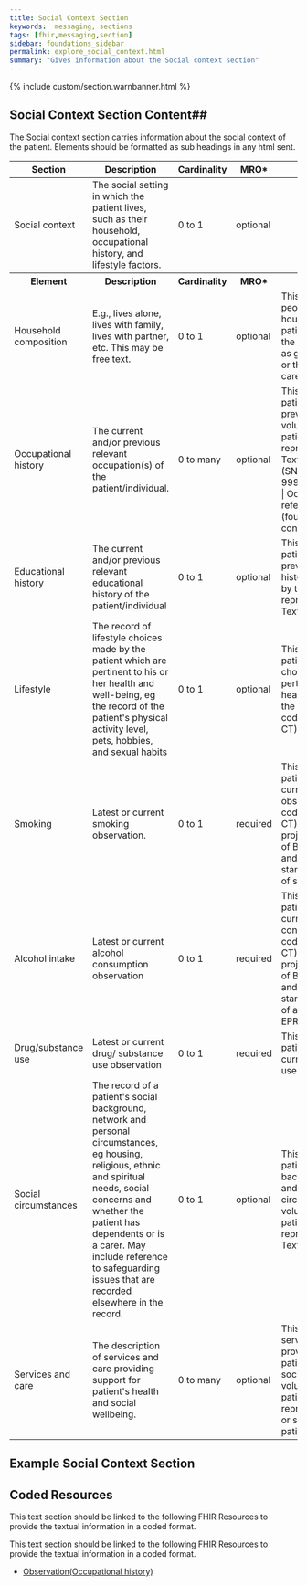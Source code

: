 ```yaml
---
title: Social Context Section
keywords:  messaging, sections
tags: [fhir,messaging,section]
sidebar: foundations_sidebar
permalink: explore_social_context.html
summary: "Gives information about the Social context section"
---
```


{% include custom/section.warnbanner.html %}

## Social Context Section Content##
The Social context section carries information about the social context of the patient. Elements should be formatted as sub headings in any html sent.

<table style="width:100%;max-width: 100%;">
	<thead>
		<tr>
			<th width="18%">Section</th>
			<th width="30%">Description</th>
			<th width="11%">Cardinality</th>
			<th width="11%">MRO*</th>
			<th width="30%">Values</th>
		</tr>
	</thead>
<tbody>
  <tr>
   <td>Social context</td>
   <td>The social setting in which the patient lives, such as their household, occupational history, and lifestyle factors.</td>
   <td>0 to 1</td>
   <td>optional</td>
   <td>&nbsp;</td>
  </tr>
		<tr>
			<th>Element</th>
			<th>Description</th>
			<th>Cardinality</th>
			<th>MRO*</th>
			<th>Values</th>
		</tr>
  <tr>
   <td>Household composition</td>
   <td>E.g., lives alone, lives with family, lives with partner, etc. This may be free text.</td>
   <td>0 to 1</td>
   <td>optional</td>
   <td>This is the record of the people living in the household with the patient (including where the patient lives alone) as given by the patient or their representative or carer. Free text.</td>
  </tr>
  <tr>
   <td>Occupational history</td>
   <td>The current and/or previous relevant occupation(s) of the patient/individual.</td>
   <td>0 to many</td>
   <td>optional</td>
   <td>This is a record of the patient's current or previous occupations as volunteered by the patient or their representative or carer. Text or coded text (SNOMED CT). 999001571000000109 | Occupation simple reference set (foundation metadata concept) |</td>
  </tr>
  <tr>
   <td>Educational history</td>
   <td>The current and/or previous relevant educational history of the patient/individual</td>
   <td>0 to 1</td>
   <td>optional</td>
   <td>This is a record of the patient's current or previous educational history as volunteered by the patient or their representative or carer. Text.</td>
  </tr>
  <tr>
   <td>Lifestyle</td>
   <td>The record of lifestyle choices made by the patient which are pertinent to his or her health and well-being, eg the record of the patient's physical activity level, pets, hobbies,  and sexual habits</td>
   <td>0 to 1</td>
   <td>optional</td>
   <td>This is a record of the patient's lifestyle choices which are pertinent to his or her health as volunteered by the patient. Text or coded text (SNOMED CT).</td>
  </tr>
  <tr>
   <td>Smoking</td>
   <td>Latest or current smoking observation.</td>
   <td>0 to 1</td>
   <td>required</td>
   <td>This is a record of the patient's attest or current smoking observation. Text or coded text (SNOMED CT).Text. Please note a project led by University of Birmingham, QEHB and RCP is developing standards for recording of smoking in EPRs.</td>
  </tr>
  <tr>
   <td>Alcohol intake</td>
   <td>Latest or current alcohol consumption observation</td>
   <td>0 to 1</td>
   <td>required</td>
   <td>This is a record of the patient's attest or current alcohol consumption. Text or coded text (SNOMED CT). Please note a project led by University of Birmingham, QEHB and RCP is developing standards for recording of alcohol intake in EPRs.</td>
  </tr>
  <tr>
   <td>Drug/substance use</td>
   <td>Latest or current drug/ substance use observation</td>
   <td>0 to 1</td>
   <td>required</td>
   <td>This is a record of the patient's attest or current drug/ substance use observation. Text.</td>
  </tr>
  <tr>
   <td>Social circumstances</td>
   <td>The record of a patient's social background, network and personal circumstances, eg housing, religious, ethnic and spiritual needs, social concerns and whether the patient has dependents or is a carer. May include reference to safeguarding issues that are recorded elsewhere in the record.</td>
   <td>0 to 1</td>
   <td>optional</td>
   <td>This is a record of the patient's social background, network and personal circumstances as volunteered by the patient or their representative or carer. Text.</td>
  </tr>
  <tr>
   <td>Services and care</td>
   <td>The description of services and care providing support for patient's health and social wellbeing.</td>
   <td>0 to many</td>
   <td>optional</td>
   <td>This is a description of services and care providing support for patient's health and social well-being, as volunteered by the patient or their representative or carer, or sourced through patient records. Text.</td>
  </tr>
 </tbody>
</table>



##  Example Social Context Section ##

<script src="https://gist.github.com/IOPS-DEV/73932c1d2ee99e5fd832bcbfa1922092.js"></script>

## Coded Resources ##

This text section should be linked to the following FHIR Resources to provide the textual information in a coded format.

This text section should be linked to the following FHIR Resources to provide the textual information in a coded format.

- [Observation(Occupational history)](build_observations.html)





